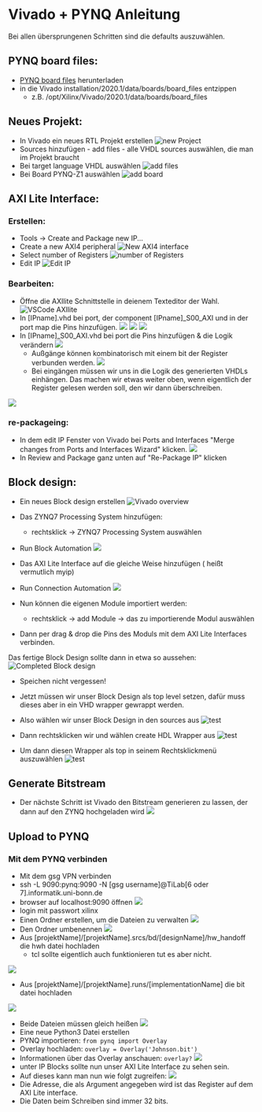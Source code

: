 # Vivado + PYNQ Anleitung
Bei allen übersprungenen Schritten sind die defaults auszuwählen.

## PYNQ board files:
- [PYNQ board files](https://github.com/cathalmccabe/pynq-z1_board_files) herunterladen
- in die Vivado installation/2020.1/data/boards/board_files entzippen
    - z.B. /opt/Xilinx/Vivado/2020.1/data/boards/board_files

## Neues Projekt:
- In Vivado ein neues RTL Projekt erstellen
![new Project](newProject.png)
- Sources hinzufügen - add files - alle VHDL sources auswählen, die man im Projekt braucht
- Bei target language VHDL auswählen
![add files](addFiles.png)
- Bei Board PYNQ-Z1 auswählen
![add board](boardSelection.png)

## AXI Lite Interface:
### Erstellen:
- Tools -> Create and Package new IP...
- Create a new AXI4 peripheral
![New AXI4 interface](createAXI4.png)
- Select number of Registers
![number of Registers](numberReg.png)
- Edit IP
![Edit IP](editIPnext.png)
### Bearbeiten:
- Öffne die AXIlite Schnittstelle in deienem Texteditor der Wahl.
![VSCode AXIlite](editIPCode.png)
- In [IPname].vhd bei port, der component [IPname]_S00_AXI und in der port map die Pins hinzufügen.
![](vhdPort.png)
![](vhdComponent.png)
![](vhdPortMap.png)
- In [IPname]_S00_AXI.vhd bei port die Pins hinzufügen & die Logik verändern
![](vhdAXIPort.png)
    - Außgänge können kombinatorisch mit einem bit der Register verbunden werden.
    ![](vhdAXIKombi.png)
    - Bei eingängen müssen wir uns in die Logik des generierten VHDLs einhängen.
    Das machen wir etwas weiter oben, wenn eigentlich der Register gelesen werden soll, den wir dann überschreiben.

![](vhdAXILog.png)

### re-packageing:
- In dem edit IP Fenster von Vivado bei Ports and Interfaces "Merge changes from Ports and Interfaces Wizard" klicken.
![](vivadoReload.png)
- In Review and Package ganz unten auf "Re-Package IP" klicken

## Block design:
- Ein neues Block design erstellen
![Vivado overview](VivadoOverview.png)

- Das ZYNQ7 Processing System hinzufügen:
    - rechtsklick -> ZYNQ7 Processing System auswählen
- Run Block Automation
![](vivadoBlockAutomation.png)
- Das AXI Lite Interface auf die gleiche Weise hinzufügen ( heißt vermutlich myip)
- Run Connection Automation
![](vivadoConnAutomation.png)
- Nun können die eigenen Module importiert werden:
    - rechtsklick -> add Module -> das zu importierende Modul auswählen
- Dann per drag & drop die Pins des Moduls mit dem AXI Lite Interfaces verbinden.

Das fertige Block Design sollte dann in etwa so aussehen:
![Completed Block design](vivadoCompleteBD.png)
- Speichen nicht vergessen!

- Jetzt müssen wir unser Block Design als top level setzen, dafür muss dieses aber in ein VHD wrapper gewrappt werden.
- Also wählen wir unser Block Design in den sources aus
![test](vivadoBDSources.png)
- Dann rechtsklicken wir und wählen create HDL Wrapper aus
![test](vivadoHDLWrap.png)
- Um dann diesen Wrapper als top in seinem Rechtsklickmenü auszuwählen
![test](vivadoWrapTop.png)

## Generate Bitstream
- Der nächste Schritt ist Vivado den Bitstream generieren zu lassen, der dann auf den ZYNQ hochgeladen wird
![](vivadoBS.png)

## Upload to PYNQ
### Mit dem PYNQ verbinden
- Mit dem gsg VPN verbinden
- ssh -L 9090:pynq:9090 -N [gsg username]@TiLab[6 oder 7].informatik.uni-bonn.de
- browser auf localhost:9090 öffnen
![](jupyterLogin.png)
- login mit passwort xilinx
- Einen Ordner erstellen, um die Dateien zu verwalten
![](jupyterNew.png)
- Den Ordner umbenennen
![](jupyterRename.png)
- Aus [projektName]/[projektName].srcs/bd/[designName]/hw_handoff die hwh datei hochladen
    - tcl sollte eigentlich auch funktionieren tut es aber nicht.

![](jupyterUpload.png)
- Aus [projektName]/[projektName].runs/[implementationName] die bit datei hochladen

![](jupyterUpload2.png)

- Beide Dateien müssen gleich heißen
![](jupyterNames.png)
- Eine neue Python3 Datei erstellen
- PYNQ importieren: `from pynq import Overlay`
- Overlay hochladen: `overlay = Overlay('Johnson.bit')`
- Informationen über das Overlay anschauen: `overlay?`
![](jupyterImport.png)
- unter IP Blocks sollte nun unser AXI Lite Interface zu sehen sein.
- Auf dieses kann man nun wie folgt zugreifen:
![](jupyterWrite.png)
- Die Adresse, die als Argument angegeben wird ist das Register auf dem AXI Lite interface.
- Die Daten beim Schreiben sind immer 32 bits.

